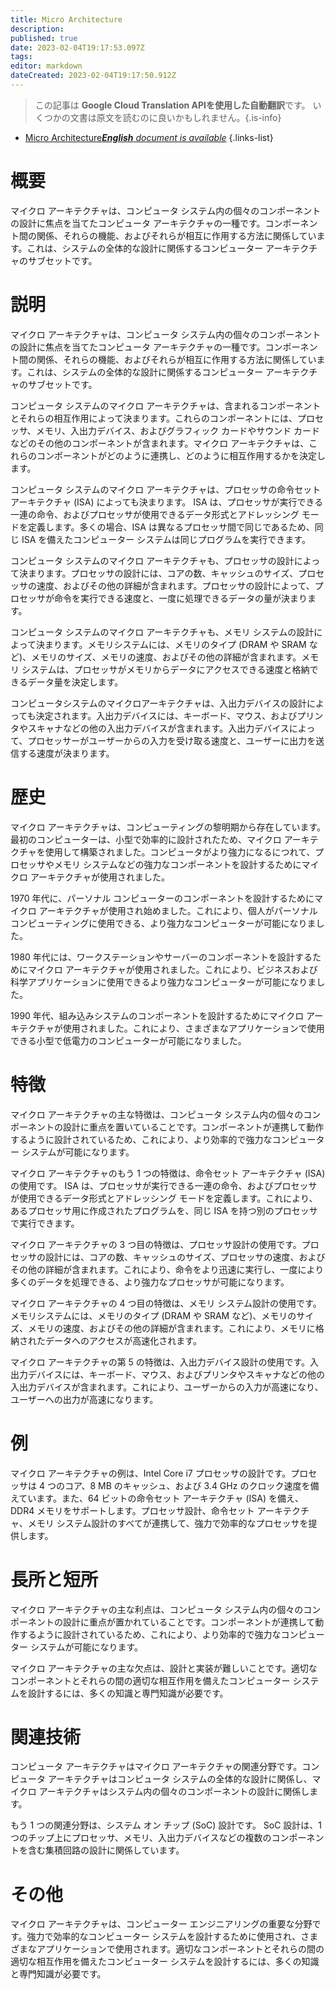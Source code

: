 ```yaml
---
title: Micro Architecture
description: 
published: true
date: 2023-02-04T19:17:53.097Z
tags: 
editor: markdown
dateCreated: 2023-02-04T19:17:50.912Z
---
```


> この記事は **Google Cloud Translation APIを使用した自動翻訳**です。
いくつかの文書は原文を読むのに良いかもしれません。{.is-info}



- [Micro Architecture***English** document is available*](/en/Knowledge-base/Dictionary/micro-architecture)
{.links-list}


# 概要

マイクロ アーキテクチャは、コンピュータ システム内の個々のコンポーネントの設計に焦点を当てたコンピュータ アーキテクチャの一種です。コンポーネント間の関係、それらの機能、およびそれらが相互に作用する方法に関係しています。これは、システムの全体的な設計に関係するコンピューター アーキテクチャのサブセットです。

# 説明

マイクロ アーキテクチャは、コンピュータ システム内の個々のコンポーネントの設計に焦点を当てたコンピュータ アーキテクチャの一種です。コンポーネント間の関係、それらの機能、およびそれらが相互に作用する方法に関係しています。これは、システムの全体的な設計に関係するコンピューター アーキテクチャのサブセットです。

コンピュータ システムのマイクロ アーキテクチャは、含まれるコンポーネントとそれらの相互作用によって決まります。これらのコンポーネントには、プロセッサ、メモリ、入出力デバイス、およびグラフィック カードやサウンド カードなどのその他のコンポーネントが含まれます。マイクロ アーキテクチャは、これらのコンポーネントがどのように連携し、どのように相互作用するかを決定します。

コンピュータ システムのマイクロ アーキテクチャは、プロセッサの命令セット アーキテクチャ (ISA) によっても決まります。 ISA は、プロセッサが実行できる一連の命令、およびプロセッサが使用できるデータ形式とアドレッシング モードを定義します。多くの場合、ISA は異なるプロセッサ間で同じであるため、同じ ISA を備えたコンピューター システムは同じプログラムを実行できます。

コンピュータ システムのマイクロ アーキテクチャも、プロセッサの設計によって決まります。プロセッサの設計には、コアの数、キャッシュのサイズ、プロセッサの速度、およびその他の詳細が含まれます。プロセッサの設計によって、プロセッサが命令を実行できる速度と、一度に処理できるデータの量が決まります。

コンピュータ システムのマイクロ アーキテクチャも、メモリ システムの設計によって決まります。メモリシステムには、メモリのタイプ (DRAM や SRAM など)、メモリのサイズ、メモリの速度、およびその他の詳細が含まれます。メモリ システムは、プロセッサがメモリからデータにアクセスできる速度と格納できるデータ量を決定します。

コンピュータシステムのマイクロアーキテクチャは、入出力デバイスの設計によっても決定されます。入出力デバイスには、キーボード、マウス、およびプリンタやスキャナなどの他の入出力デバイスが含まれます。入出力デバイスによって、プロセッサーがユーザーからの入力を受け取る速度と、ユーザーに出力を送信する速度が決まります。

# 歴史

マイクロ アーキテクチャは、コンピューティングの黎明期から存在しています。最初のコンピューターは、小型で効率的に設計されたため、マイクロ アーキテクチャを使用して構築されました。コンピュータがより強力になるにつれて、プロセッサやメモリ システムなどの強力なコンポーネントを設計するためにマイクロ アーキテクチャが使用されました。

1970 年代に、パーソナル コンピューターのコンポーネントを設計するためにマイクロ アーキテクチャが使用され始めました。これにより、個人がパーソナル コンピューティングに使用できる、より強力なコンピューターが可能になりました。

1980 年代には、ワークステーションやサーバーのコンポーネントを設計するためにマイクロ アーキテクチャが使用されました。これにより、ビジネスおよび科学アプリケーションに使用できるより強力なコンピューターが可能になりました。

1990 年代、組み込みシステムのコンポーネントを設計するためにマイクロ アーキテクチャが使用されました。これにより、さまざまなアプリケーションで使用できる小型で低電力のコンピューターが可能になりました。

# 特徴

マイクロ アーキテクチャの主な特徴は、コンピュータ システム内の個々のコンポーネントの設計に重点を置いていることです。コンポーネントが連携して動作するように設計されているため、これにより、より効率的で強力なコンピューター システムが可能になります。

マイクロ アーキテクチャのもう 1 つの特徴は、命令セット アーキテクチャ (ISA) の使用です。 ISA は、プロセッサが実行できる一連の命令、およびプロセッサが使用できるデータ形式とアドレッシング モードを定義します。これにより、あるプロセッサ用に作成されたプログラムを、同じ ISA を持つ別のプロセッサで実行できます。

マイクロ アーキテクチャの 3 つ目の特徴は、プロセッサ設計の使用です。プロセッサの設計には、コアの数、キャッシュのサイズ、プロセッサの速度、およびその他の詳細が含まれます。これにより、命令をより迅速に実行し、一度により多くのデータを処理できる、より強力なプロセッサが可能になります。

マイクロ アーキテクチャの 4 つ目の特徴は、メモリ システム設計の使用です。メモリシステムには、メモリのタイプ (DRAM や SRAM など)、メモリのサイズ、メモリの速度、およびその他の詳細が含まれます。これにより、メモリに格納されたデータへのアクセスが高速化されます。

マイクロ アーキテクチャの第 5 の特徴は、入出力デバイス設計の使用です。入出力デバイスには、キーボード、マウス、およびプリンタやスキャナなどの他の入出力デバイスが含まれます。これにより、ユーザーからの入力が高速になり、ユーザーへの出力が高速になります。

# 例

マイクロ アーキテクチャの例は、Intel Core i7 プロセッサの設計です。プロセッサは 4 つのコア、8 MB のキャッシュ、および 3.4 GHz のクロック速度を備えています。また、64 ビットの命令セット アーキテクチャ (ISA) を備え、DDR4 メモリをサポートします。プロセッサ設計、命令セット アーキテクチャ、メモリ システム設計のすべてが連携して、強力で効率的なプロセッサを提供します。

# 長所と短所

マイクロ アーキテクチャの主な利点は、コンピュータ システム内の個々のコンポーネントの設計に重点が置かれていることです。コンポーネントが連携して動作するように設計されているため、これにより、より効率的で強力なコンピューター システムが可能になります。

マイクロ アーキテクチャの主な欠点は、設計と実装が難しいことです。適切なコンポーネントとそれらの間の適切な相互作用を備えたコンピューター システムを設計するには、多くの知識と専門知識が必要です。

# 関連技術

コンピュータ アーキテクチャはマイクロ アーキテクチャの関連分野です。コンピュータ アーキテクチャはコンピュータ システムの全体的な設計に関係し、マイクロ アーキテクチャはシステム内の個々のコンポーネントの設計に関係します。

もう 1 つの関連分野は、システム オン チップ (SoC) 設計です。 SoC 設計は、1 つのチップ上にプロセッサ、メモリ、入出力デバイスなどの複数のコンポーネントを含む集積回路の設計に関係しています。

# その他

マイクロ アーキテクチャは、コンピューター エンジニアリングの重要な分野です。強力で効率的なコンピューター システムを設計するために使用され、さまざまなアプリケーションで使用されます。適切なコンポーネントとそれらの間の適切な相互作用を備えたコンピューター システムを設計するには、多くの知識と専門知識が必要です。